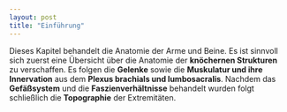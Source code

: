 ```yaml
---
layout: post
title: "Einführung"
---
```

Dieses Kapitel behandelt die Anatomie der Arme und Beine. Es ist sinnvoll sich zuerst eine Übersicht über die Anatomie der **knöchernen Strukturen** zu verschaffen. Es folgen die **Gelenke** sowie die **Muskulatur und ihre Innervation** aus dem **Plexus brachials und lumbosacralis**. Nachdem das **Gefäßsystem** und die **Faszienverhältnisse** behandelt wurden folgt schließlich die **Topographie** der Extremitäten.
